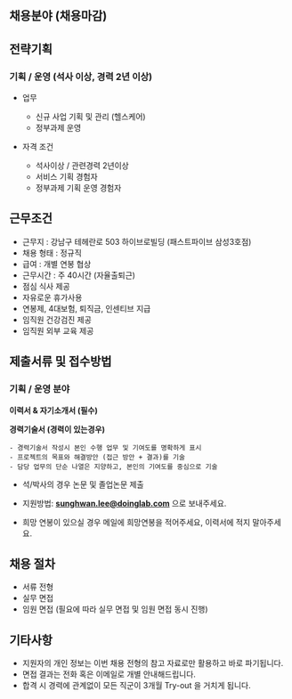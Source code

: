 ## 채용분야 (채용마감)
## 전략기획
### 기획 / 운영 (석사 이상, 경력 2년 이상)
- 업무
    - 신규 사업 기획 및 관리 (헬스케어)
    - 정부과제 운영
    
- 자격 조건
    - 석사이상 / 관련경력 2년이상 
    - 서비스 기획 경험자
    - 정부과제 기획 운영 경험자
    
## 근무조건

- 근무지 : 강남구 테헤란로 503 하이브로빌딩 (패스트파이브 삼성3호점)
- 채용 형태 : 정규직
- 급여 : 개별 연봉 협상 
- 근무시간 : 주 40시간 (자율출퇴근)
- 점심 식사 제공
- 자유로운 휴가사용
- 연봉제, 4대보험, 퇴직금, 인센티브 지급
- 임직원 건강검진 제공
- 임직원 외부 교육 제공


## 제출서류 및 접수방법
### 기획 / 운영 분야

**이력서 & 자기소개서 (필수)**

**경력기술서 (경력이 있는경우)**

    - 경력기술서 작성시 본인 수행 업무 및 기여도를 명확하게 표시
    - 프로젝트의 목표와 해결방안 (접근 방안 + 결과)를 기술
    - 담당 업무의 단순 나열은 지양하고, 본인의 기여도를 중심으로 기술
 
- 석/박사의 경우 논문 및 졸업논문 제출

- 지원방법: **sunghwan.lee@doinglab.com** 으로 보내주세요. 
- 희망 연봉이 있으실 경우 메일에 희망연봉을 적어주세요, 이력서에 적지 말아주세요.


## 채용 절차
 - 서류 전형
 - 실무 면접 
 - 임원 면접 (필요에 따라 실무 면접 및 임원 면접 동시 진행)


## 기타사항 
- 지원자의 개인 정보는 이번 채용 전형의 참고 자료로만 활용하고 바로 파기됩니다.
- 면접 결과는 전화 혹은 이메일로 개별 안내해드립니다.
- 합격 시 경력에 관계없이 모든 직군이 3개월 Try-out 을 거치게 됩니다. 


